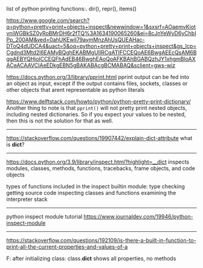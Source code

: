 list of python printing functions:. 
dir(), repr(), items()

https://www.google.com/search?q=python+pretty+print+objects+inspect&newwindow=1&sxsrf=AOaemvKiotvniWGBkSZ0yRoBMrDH6r2fTQ%3A1634190065260&ei=8cJnYeWyD6yChbIPp_200AM&ved=0ahUKEwil79aymMnzAhUsQUEAHac-DToQ4dUDCA4&uact=5&oq=python+pretty+print+objects+inspect&gs_lcp=Cgdnd3Mtd2l6EAMyBQghEKABMgUIIRCgATIFCCEQoAE6BwgAEEcQsAM6BggAEBYQHjoICCEQFhAdEB46BwghEAoQoAFKBAhBGABQzhJY1xhgmBloAXACeACAAVCIAeEDkgEBN5gBAKABAcgBCMABAQ&sclient=gws-wiz


https://docs.python.org/3/library/pprint.html
pprint output can be fed into an object as input, except if the output contains files, sockets, classes or other objects that arent representable as python literals

https://www.delftstack.com/howto/python/python-pretty-print-dictionary/
Another thing to note is that `pprint()` will not pretty print nested objects, including nested dictionaries. So if you expect your values to be nested, then this is not the solution for that as well.

___
https://stackoverflow.com/questions/19907442/explain-dict-attribute
what is __dict__?


___
https://docs.python.org/3.9/library/inspect.html?highlight=__dict
inspects modules, classes, methods, functions, tracebacks, frame objects, and code objects

types of functions included in the inspect builtin module:
 type checking
 getting source code
 inspecting classes and functions 
 examining the interpreter stack
 
 
 

 
 ____
 python inspect module tutorial
 https://www.journaldev.com/19946/python-inspect-module
 
 
 ___
 https://stackoverflow.com/questions/192109/is-there-a-built-in-function-to-print-all-the-current-properties-and-values-of-a
 
 
 
 F:
 after initializing class:
 class.__dict__ shows all properties, no methods